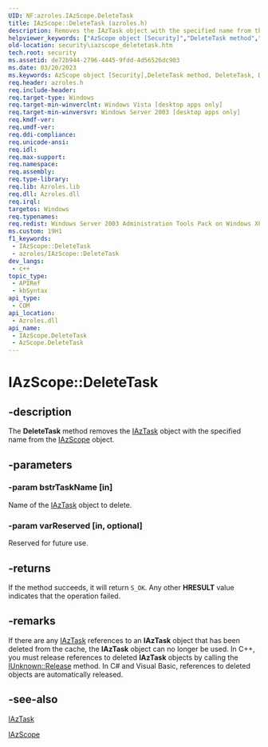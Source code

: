 ```yaml
---
UID: NF:azroles.IAzScope.DeleteTask
title: IAzScope::DeleteTask (azroles.h)
description: Removes the IAzTask object with the specified name from the IAzScope object.
helpviewer_keywords: ["AzScope object [Security]","DeleteTask method","DeleteTask","DeleteTask method [Security]","DeleteTask method [Security]","AzScope object","DeleteTask method [Security]","IAzScope interface","IAzScope interface [Security]","DeleteTask method","IAzScope.DeleteTask","IAzScope::DeleteTask","azroles/IAzScope::DeleteTask","security.iazscope_deletetask"]
old-location: security\iazscope_deletetask.htm
tech.root: security
ms.assetid: de72b944-2796-4445-9fdd-4d56526dc903
ms.date: 03/20/2023
ms.keywords: AzScope object [Security],DeleteTask method, DeleteTask, DeleteTask method [Security], DeleteTask method [Security],AzScope object, DeleteTask method [Security],IAzScope interface, IAzScope interface [Security],DeleteTask method, IAzScope.DeleteTask, IAzScope::DeleteTask, azroles/IAzScope::DeleteTask, security.iazscope_deletetask
req.header: azroles.h
req.include-header: 
req.target-type: Windows
req.target-min-winverclnt: Windows Vista [desktop apps only]
req.target-min-winversvr: Windows Server 2003 [desktop apps only]
req.kmdf-ver: 
req.umdf-ver: 
req.ddi-compliance: 
req.unicode-ansi: 
req.idl: 
req.max-support: 
req.namespace: 
req.assembly: 
req.type-library: 
req.lib: Azroles.lib
req.dll: Azroles.dll
req.irql: 
targetos: Windows
req.typenames: 
req.redist: Windows Server 2003 Administration Tools Pack on Windows XP
ms.custom: 19H1
f1_keywords:
 - IAzScope::DeleteTask
 - azroles/IAzScope::DeleteTask
dev_langs:
 - c++
topic_type:
 - APIRef
 - kbSyntax
api_type:
 - COM
api_location:
 - Azroles.dll
api_name:
 - IAzScope.DeleteTask
 - AzScope.DeleteTask
---
```


# IAzScope::DeleteTask

## -description

The **DeleteTask** method removes the [IAzTask](nn-azroles-iaztask.md) object with the specified name from the [IAzScope](nn-azroles-iazscope.md) object.

## -parameters

### -param bstrTaskName [in]

Name of the [IAzTask](nn-azroles-iaztask.md) object to delete.

### -param varReserved [in, optional]

Reserved for future use.

## -returns

If the method succeeds, it will return `S_OK`. Any other **HRESULT** value indicates that the operation failed.

## -remarks

If there are any [IAzTask](nn-azroles-iaztask.md) references to an **IAzTask** object that has been deleted from the cache, the **IAzTask** object can no longer be used. In C++, you must release references to deleted **IAzTask** objects by calling the [IUnknown::Release](/windows/win32/api/unknwn/nf-unknwn-iunknown-release) method. In C# and Visual Basic, references to deleted objects are automatically released.

## -see-also

[IAzTask](nn-azroles-iaztask.md)

[IAzScope](nn-azroles-iazscope.md)
